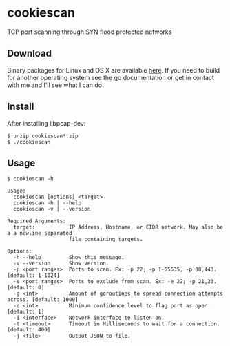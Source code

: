 cookiescan
==========

TCP port scanning through SYN flood protected networks

## Download
Binary packages for Linux and OS X are available [here](http://github.com/tomsteele/cookiescan/releases/latest). If you need to build for another operating system see the go documentation or get in contact with me and I'll see what I can do.

## Install
After installing libpcap-dev:
```
$ unzip cookiescan*.zip
$ ./cookiescan
```

## Usage
```
$ cookiescan -h

Usage:
  cookiescan [options] <target>
  cookiescan -h | --help
  cookiescan -v | --version

Required Arguments:
  target:           IP Address, Hostname, or CIDR network. May also be a a newline separated
                    file containing targets.

Options:
  -h --help         Show this message.
  -v --version      Show version.
  -p <port ranges>  Ports to scan. Ex: -p 22; -p 1-65535, -p 80,443. [default: 1-1024]
  -e <port ranges>  Ports to exclude from scan. Ex: -e 22; -p 21,23. [default: 0]
  -g <int>          Amount of goroutines to spread connection attempts across. [default: 1000]
  -c <int>          Minimum confidence level to flag port as open. [default: 1]
  -i <interface>    Network interface to listen on.
  -t <timeout>      Timeout in Milliseconds to wait for a connection. [default: 400]
  -j <file>         Output JSON to file.
```
